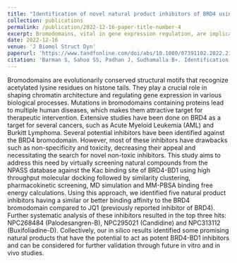 ```yaml
---
title: "Identification of novel natural product inhibitors of BRD4 using high throughput virtual screening and MD simulation"
collection: publications
permalink: /publication/2022-12-16-paper-title-number-4
excerpt: Bromodomains, vital in gene expression regulation, are implicated in various diseases, making them targets for therapeutic intervention. BRD4, a well-studied bromodomain in cancers like AML and Burkitt Lymphoma, has attracted attention for inhibitor development. However, existing inhibitors often lack specificity and safety. Our study screened natural compounds from the NPASS database against BRD4-BD1 using computational methods. Five inhibitors with comparable or superior binding affinity compared to JQ1 were identified, including NPC268484 (Palodesangren-B), NPC295021 (Candidine), and NPC313112 (Buxifoliadine-D). These findings offer potential candidates for further validation in future experimental studies.
date: 2022-12-16
venue: 'J Biomol Struct Dyn'
paperurl: 'https://www.tandfonline.com/doi/abs/10.1080/07391102.2022.2155346'
citation: 'Barman S, Sahoo SS, Padhan J, Sudhamalla B∗. Identification of novel natural product inhibitors of BRD4 using high throughput virtual screening and MD simulation. J Biomol Struct Dyn. 2022 Dec 16:1-13.'
---
```


Bromodomains are evolutionarily conserved structural motifs that recognize acetylated lysine residues on histone tails. They play a crucial role in shaping chromatin architecture and regulating gene expression in various biological processes. Mutations in bromodomains containing proteins lead to multiple human diseases, which makes them attractive target for therapeutic intervention. Extensive studies have been done on BRD4 as a target for several cancers, such as Acute Myeloid Leukemia (AML) and Burkitt Lymphoma. Several potential inhibitors have been identified against the BRD4 bromodomain. However, most of these inhibitors have drawbacks such as non-specificity and toxicity, decreasing their appeal and necessitating the search for novel non-toxic inhibitors. This study aims to address this need by virtually screening natural compounds from the NPASS database against the Kac binding site of BRD4-BD1 using high throughput molecular docking followed by similarity clustering, pharmacokinetic screening, MD simulation and MM-PBSA binding free energy calculations. Using this approach, we identified five natural product inhibitors having a similar or better binding affinity to the BRD4 bromodomain compared to JQ1 (previously reported inhibitor of BRD4). Further systematic analysis of these inhibitors resulted in the top three hits: NPC268484 (Palodesangren-B), NPC295021 (Candidine) and NPC313112 (Buxifoliadine-D). Collectively, our in silico results identified some promising natural products that have the potential to act as potent BRD4-BD1 inhibitors and can be considered for further validation through future in vitro and in vivo studies.
